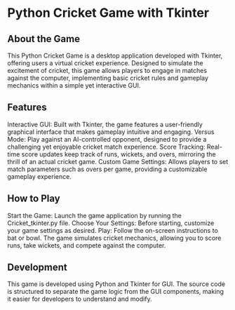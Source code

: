 # Python Cricket Game with Tkinter

## About the Game
This Python Cricket Game is a desktop application developed with Tkinter, offering users a virtual cricket experience. Designed to simulate the excitement of cricket, this game allows players to engage in matches against the computer, implementing basic cricket rules and gameplay mechanics within a simple yet interactive GUI.

## Features
Interactive GUI: Built with Tkinter, the game features a user-friendly graphical interface that makes gameplay intuitive and engaging.
Versus Mode: Play against an AI-controlled opponent, designed to provide a challenging yet enjoyable cricket match experience.
Score Tracking: Real-time score updates keep track of runs, wickets, and overs, mirroring the thrill of an actual cricket game.
Custom Game Settings: Allows players to set match parameters such as overs per game, providing a customizable gameplay experience.

## How to Play
Start the Game: Launch the game application by running the Cricket_tkinter.py file.
Choose Your Settings: Before starting, customize your game settings as desired.
Play: Follow the on-screen instructions to bat or bowl. The game simulates cricket mechanics, allowing you to score runs, take wickets, and compete against the computer.

## Development
This game is developed using Python and Tkinter for GUI. The source code is structured to separate the game logic from the GUI components, making it easier for developers to understand and modify.
